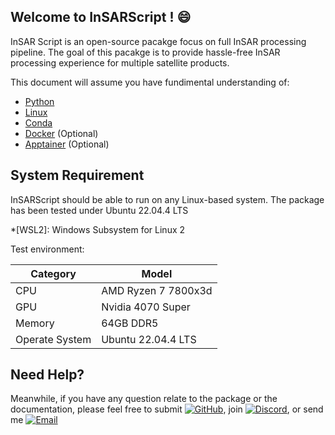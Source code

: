 ## Welcome to InSARScript ! :smile:
InSAR Script is an open-source pacakge focus on full InSAR processing pipeline.
The goal of this pacakge is to provide hassle-free InSAR processing experience for multiple satellite products.

This document will assume you have fundimental understanding of: 

- [Python](https://www.w3schools.com/python/) 
- [Linux](https://www.geeksforgeeks.org/linux-commands-cheat-sheet/)
- [Conda](https://docs.conda.io/projects/conda/en/4.6.0/_downloads/52a95608c49671267e40c689e0bc00ca/conda-cheatsheet.pdf)
- [Docker](https://docs.docker.com/get-started/) (Optional)
- [Apptainer](https://apptainer.org/docs/user/latest/) (Optional)

## System Requirement 

InSARScript should be able to run on any Linux-based system. 
The package has been tested under Ubuntu 22.04.4 LTS 

*[WSL2]: Windows Subsystem for Linux 2

Test environment:

| Category| Model               |
| ------  | -----------------   |
| CPU     | AMD Ryzen 7 7800x3d |
| GPU     | Nvidia 4070 Super   | 
| Memory  | 64GB DDR5           |
| Operate System| Ubuntu 22.04.4 LTS |

## Need Help? 

Meanwhile, if you have any question relate to the package or the documentation, please feel free to submit [![GitHub](https://img.shields.io/badge/Issue-%2312100E?logo=github&logoColor=black&color=white)](https://github.com/jldz9/InSARScript/issues), 
join [![Discord](https://img.shields.io/badge/Discord-%235865F2?logo=discord&logoColor=white)](https://discord.gg/RJJM42MBUU), 
or send me [![Email](https://img.shields.io/badge/Email-%23EA4335?logo=gmail&logoColor=white)](mailto:jiaweiliwork@outlook.com)
